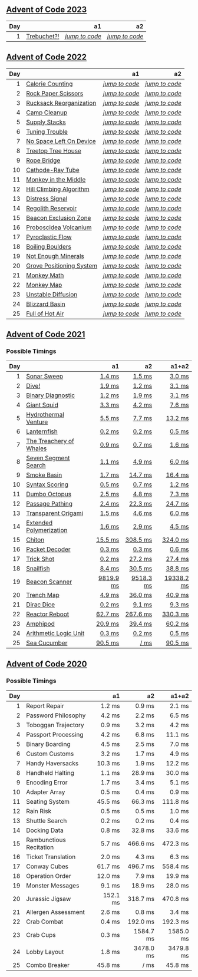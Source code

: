 ## [Advent of Code 2023](https://adventofcode.com/2023/)

| Day | | a1 | a2 |
| ---: | :--- | ---: | ---: |
| 1 | [Trebuchet?!](https://adventofcode.com/2023/day/1) | [_jump to code_](y2023/kotlin/Day01.kt#L8) | [_jump to code_](y2023/kotlin/Day01.kt#L21) |

## [Advent of Code 2022](https://adventofcode.com/2022/)

| Day | | a1 | a2 |
| ---: | :--- | ---: | ---: |
| 1 | [Calorie Counting](https://adventofcode.com/2022/day/1) | [_jump to code_](y2022/kotlin/Day01.kt#L8) | [_jump to code_](y2022/kotlin/Day01.kt#L19) |
| 2 | [Rock Paper Scissors](https://adventofcode.com/2022/day/2) | [_jump to code_](y2022/kotlin/Day02.kt#L8) | [_jump to code_](y2022/kotlin/Day02.kt#L23) |
| 3 | [Rucksack Reorganization](https://adventofcode.com/2022/day/3) | [_jump to code_](y2022/kotlin/Day03.kt#L8) | [_jump to code_](y2022/kotlin/Day03.kt#L23) |
| 4 | [Camp Cleanup](https://adventofcode.com/2022/day/4) | [_jump to code_](y2022/kotlin/Day04.kt#L8) | [_jump to code_](y2022/kotlin/Day04.kt#L20) |
| 5 | [Supply Stacks](https://adventofcode.com/2022/day/5) | [_jump to code_](y2022/kotlin/Day05.kt#L9) | [_jump to code_](y2022/kotlin/Day05.kt#L46) |
| 6 | [Tuning Trouble](https://adventofcode.com/2022/day/6) | [_jump to code_](y2022/kotlin/Day06.kt#L8) | [_jump to code_](y2022/kotlin/Day06.kt#L26) |
| 7 | [No Space Left On Device](https://adventofcode.com/2022/day/7) | [_jump to code_](y2022/kotlin/Day07.kt#L31) | [_jump to code_](y2022/kotlin/Day07.kt#L40) |
| 8 | [Treetop Tree House](https://adventofcode.com/2022/day/8) | [_jump to code_](y2022/kotlin/Day08.kt#L8) | [_jump to code_](y2022/kotlin/Day08.kt#L29) |
| 9 | [Rope Bridge](https://adventofcode.com/2022/day/9) | [_jump to code_](y2022/kotlin/Day09.kt#L18) | [_jump to code_](y2022/kotlin/Day09.kt#L51) |
| 10 | [Cathode-Ray Tube](https://adventofcode.com/2022/day/10) | [_jump to code_](y2022/kotlin/Day10.kt#L8) | [_jump to code_](y2022/kotlin/Day10.kt#L36) |
| 11 | [Monkey in the Middle](https://adventofcode.com/2022/day/11) | [_jump to code_](y2022/kotlin/Day11.kt#L47) | [_jump to code_](y2022/kotlin/Day11.kt#L65) |
| 12 | [Hill Climbing Algorithm](https://adventofcode.com/2022/day/12) | [_jump to code_](y2022/kotlin/Day12.kt#L57) | [_jump to code_](y2022/kotlin/Day12.kt#L61) |
| 13 | [Distress Signal](https://adventofcode.com/2022/day/13) | [_jump to code_](y2022/kotlin/Day13.kt#L53) | [_jump to code_](y2022/kotlin/Day13.kt#L67) |
| 14 | [Regolith Reservoir](https://adventofcode.com/2022/day/14) | [_jump to code_](y2022/kotlin/Day14.kt#L56) | [_jump to code_](y2022/kotlin/Day14.kt#L79) |
| 15 | [Beacon Exclusion Zone](https://adventofcode.com/2022/day/15) | [_jump to code_](y2022/kotlin/Day15.kt#L12) | [_jump to code_](y2022/kotlin/Day15.kt#L51) |
| 16 | [Proboscidea Volcanium](https://adventofcode.com/2022/day/16) | [_jump to code_](y2022/kotlin/Day16.kt#L147) | [_jump to code_](y2022/kotlin/Day16.kt#L155) |
| 17 | [Pyroclastic Flow](https://adventofcode.com/2022/day/17) | [_jump to code_](y2022/kotlin/Day17.kt#L77) | [_jump to code_](y2022/kotlin/Day17.kt#L82) |
| 18 | [Boiling Boulders](https://adventofcode.com/2022/day/18) | [_jump to code_](y2022/kotlin/Day18.kt#L24) | [_jump to code_](y2022/kotlin/Day18.kt#L42) |
| 19 | [Not Enough Minerals](https://adventofcode.com/2022/day/19) | [_jump to code_](y2022/kotlin/Day19.kt#L82) | [_jump to code_](y2022/kotlin/Day19.kt#L99) |
| 20 | [Grove Positioning System](https://adventofcode.com/2022/day/20) | [_jump to code_](y2022/kotlin/Day20.kt#L69) | [_jump to code_](y2022/kotlin/Day20.kt#L78) |
| 21 | [Monkey Math](https://adventofcode.com/2022/day/21) | [_jump to code_](y2022/kotlin/Day21.kt#L9) | [_jump to code_](y2022/kotlin/Day21.kt#L47) |
| 22 | [Monkey Map](https://adventofcode.com/2022/day/22) | [_jump to code_](y2022/kotlin/Day22.kt#L17) | [_jump to code_](y2022/kotlin/Day22.kt#L81) |
| 23 | [Unstable Diffusion](https://adventofcode.com/2022/day/23) | [_jump to code_](y2022/kotlin/Day23.kt#L15) | [_jump to code_](y2022/kotlin/Day23.kt#L111) |
| 24 | [Blizzard Basin](https://adventofcode.com/2022/day/24) | [_jump to code_](y2022/kotlin/Day24.kt#L99) | [_jump to code_](y2022/kotlin/Day24.kt#L100) |
| 25 | [Full of Hot Air](https://adventofcode.com/2022/day/25) | [_jump to code_](y2022/kotlin/Day25.kt#L31) | [_jump to code_](y2022/kotlin/Day25.kt#L36) |

## [Advent of Code 2021](https://adventofcode.com/2021/)

### Possible Timings
| Day | | a1 | a2 | a1+a2 |
| ---: | :--- | ---: | ---: | ---: |
| 1 | [Sonar Sweep](https://adventofcode.com/2021/day/1) | [1.4 ms](y2021/kotlin/Day01.kt#L8) | [1.5 ms](y2021/kotlin/Day01.kt#L19) | [3.0 ms](y2021/kotlin/Day01.kt) |
| 2 | [Dive!](https://adventofcode.com/2021/day/2) | [1.9 ms](y2021/kotlin/Day02.kt#L8) | [1.2 ms](y2021/kotlin/Day02.kt#L26) | [3.1 ms](y2021/kotlin/Day02.kt) |
| 3 | [Binary Diagnostic](https://adventofcode.com/2021/day/3) | [1.2 ms](y2021/kotlin/Day03.kt#L9) | [1.9 ms](y2021/kotlin/Day03.kt#L29) | [3.1 ms](y2021/kotlin/Day03.kt) |
| 4 | [Giant Squid](https://adventofcode.com/2021/day/4) | [3.3 ms](y2021/kotlin/Day04.kt#L91) | [4.2 ms](y2021/kotlin/Day04.kt#L107) | [7.6 ms](y2021/kotlin/Day04.kt) |
| 5 | [Hydrothermal Venture](https://adventofcode.com/2021/day/5) | [5.5 ms](y2021/kotlin/Day05.kt#L48) | [7.7 ms](y2021/kotlin/Day05.kt#L50) | [13.2 ms](y2021/kotlin/Day05.kt) |
| 6 | [Lanternfish](https://adventofcode.com/2021/day/6) | [0.2 ms](y2021/kotlin/Day06.kt#L8) | [0.2 ms](y2021/kotlin/Day06.kt#L27) | [0.5 ms](y2021/kotlin/Day06.kt) |
| 7 | [The Treachery of Whales](https://adventofcode.com/2021/day/7) | [0.9 ms](y2021/kotlin/Day07.kt#L9) | [0.7 ms](y2021/kotlin/Day07.kt#L20) | [1.6 ms](y2021/kotlin/Day07.kt) |
| 8 | [Seven Segment Search](https://adventofcode.com/2021/day/8) | [1.1 ms](y2021/kotlin/Day08.kt#L9) | [4.9 ms](y2021/kotlin/Day08.kt#L23) | [6.0 ms](y2021/kotlin/Day08.kt) |
| 9 | [Smoke Basin](https://adventofcode.com/2021/day/9) | [1.7 ms](y2021/kotlin/Day09.kt#L10) | [14.7 ms](y2021/kotlin/Day09.kt#L36) | [16.4 ms](y2021/kotlin/Day09.kt) |
| 10 | [Syntax Scoring](https://adventofcode.com/2021/day/10) | [0.5 ms](y2021/kotlin/Day10.kt#L8) | [0.7 ms](y2021/kotlin/Day10.kt#L47) | [1.2 ms](y2021/kotlin/Day10.kt) |
| 11 | [Dumbo Octopus](https://adventofcode.com/2021/day/11) | [2.5 ms](y2021/kotlin/Day11.kt#L16) | [4.8 ms](y2021/kotlin/Day11.kt#L68) | [7.3 ms](y2021/kotlin/Day11.kt) |
| 12 | [Passage Pathing](https://adventofcode.com/2021/day/12) | [2.4 ms](y2021/kotlin/Day12.kt#L10) | [22.3 ms](y2021/kotlin/Day12.kt#L11) | [24.7 ms](y2021/kotlin/Day12.kt) |
| 13 | [Transparent Origami](https://adventofcode.com/2021/day/13) | [1.5 ms](y2021/kotlin/Day13.kt#L10) | [4.6 ms](y2021/kotlin/Day13.kt#L11) | [6.0 ms](y2021/kotlin/Day13.kt) |
| 14 | [Extended Polymerization](https://adventofcode.com/2021/day/14) | [1.6 ms](y2021/kotlin/Day14.kt#L9) | [2.9 ms](y2021/kotlin/Day14.kt#L10) | [4.5 ms](y2021/kotlin/Day14.kt) |
| 15 | [Chiton](https://adventofcode.com/2021/day/15) | [15.5 ms](y2021/kotlin/Day15.kt#L14) | [308.5 ms](y2021/kotlin/Day15.kt#L16) | [324.0 ms](y2021/kotlin/Day15.kt) |
| 16 | [Packet Decoder](https://adventofcode.com/2021/day/16) | [0.3 ms](y2021/kotlin/Day16.kt#L40) | [0.3 ms](y2021/kotlin/Day16.kt#L87) | [0.6 ms](y2021/kotlin/Day16.kt) |
| 17 | [Trick Shot](https://adventofcode.com/2021/day/17) | [0.2 ms](y2021/kotlin/Day17.kt#L12) | [27.2 ms](y2021/kotlin/Day17.kt#L48) | [27.4 ms](y2021/kotlin/Day17.kt) |
| 18 | [Snailfish](https://adventofcode.com/2021/day/18) | [8.4 ms](y2021/kotlin/Day18.kt#L82) | [30.5 ms](y2021/kotlin/Day18.kt#L178) | [38.8 ms](y2021/kotlin/Day18.kt) |
| 19 | [Beacon Scanner](https://adventofcode.com/2021/day/19) | [9819.9 ms](y2021/kotlin/Day19.kt#L51) | [9518.3 ms](y2021/kotlin/Day19.kt#L55) | [19338.2 ms](y2021/kotlin/Day19.kt) |
| 20 | [Trench Map](https://adventofcode.com/2021/day/20) | [4.9 ms](y2021/kotlin/Day20.kt#L36) | [36.0 ms](y2021/kotlin/Day20.kt#L37) | [40.9 ms](y2021/kotlin/Day20.kt) |
| 21 | [Dirac Dice](https://adventofcode.com/2021/day/21) | [0.2 ms](y2021/kotlin/Day21.kt#L12) | [9.1 ms](y2021/kotlin/Day21.kt#L61) | [9.3 ms](y2021/kotlin/Day21.kt) |
| 22 | [Reactor Reboot](https://adventofcode.com/2021/day/22) | [62.7 ms](y2021/kotlin/Day22.kt#L10) | [267.6 ms](y2021/kotlin/Day22.kt#L108) | [330.3 ms](y2021/kotlin/Day22.kt) |
| 23 | [Amphipod](https://adventofcode.com/2021/day/23) | [20.9 ms](y2021/kotlin/Day23.kt#L103) | [39.4 ms](y2021/kotlin/Day23.kt#L113) | [60.2 ms](y2021/kotlin/Day23.kt) |
| 24 | [Arithmetic Logic Unit](https://adventofcode.com/2021/day/24) | [0.3 ms](y2021/kotlin/Day24.kt#L38) | [0.2 ms](y2021/kotlin/Day24.kt#L69) | [0.5 ms](y2021/kotlin/Day24.kt) |
| 25 | [Sea Cucumber](https://adventofcode.com/2021/day/25) | [90.5 ms](y2021/kotlin/Day25.kt#L8) | [/ ms](y2021/kotlin/Day25.kt#L69) | [90.5 ms](y2021/kotlin/Day25.kt) |

## [Advent of Code 2020](https://adventofcode.com/2020/)

### Possible Timings
| Day | | a1 | a2 | a1+a2 |
| ---: | :--- | ---: | ---: | ---: |
| 1 | Report Repair | 1.2 ms | 0.9 ms | 2.1 ms |
| 2 | Password Philosophy | 4.2 ms | 2.2 ms | 6.5 ms |
| 3 | Toboggan Trajectory | 0.9 ms | 3.2 ms | 4.2 ms |
| 4 | Passport Processing | 4.2 ms | 6.8 ms | 11.1 ms |
| 5 | Binary Boarding | 4.5 ms | 2.5 ms | 7.0 ms |
| 6 | Custom Customs | 3.2 ms | 1.7 ms | 4.9 ms |
| 7 | Handy Haversacks | 10.3 ms | 1.9 ms | 12.2 ms |
| 8 | Handheld Halting | 1.1 ms | 28.9 ms | 30.0 ms |
| 9 | Encoding Error | 1.7 ms | 3.4 ms | 5.1 ms |
| 10 | Adapter Array | 0.5 ms | 0.4 ms | 0.9 ms |
| 11 | Seating System | 45.5 ms | 66.3 ms | 111.8 ms |
| 12 | Rain Risk | 0.5 ms | 0.5 ms | 1.0 ms |
| 13 | Shuttle Search | 0.2 ms | 0.2 ms | 0.4 ms |
| 14 | Docking Data | 0.8 ms | 32.8 ms | 33.6 ms |
| 15 | Rambunctious Recitation | 5.7 ms | 466.6 ms | 472.3 ms |
| 16 | Ticket Translation | 2.0 ms | 4.3 ms | 6.3 ms |
| 17 | Conway Cubes | 61.7 ms | 496.7 ms | 558.4 ms |
| 18 | Operation Order | 12.0 ms | 7.9 ms | 19.9 ms |
| 19 | Monster Messages | 9.1 ms | 18.9 ms | 28.0 ms |
| 20 | Jurassic Jigsaw | 152.1 ms | 318.7 ms | 470.8 ms |
| 21 | Allergen Assessment | 2.6 ms | 0.8 ms | 3.4 ms |
| 22 | Crab Combat | 0.4 ms | 192.0 ms | 192.3 ms |
| 23 | Crab Cups | 0.3 ms | 1584.7 ms | 1585.0 ms |
| 24 | Lobby Layout | 1.8 ms | 3478.0 ms | 3479.8 ms |
| 25 | Combo Breaker | 45.8 ms | / ms | 45.8 ms |

